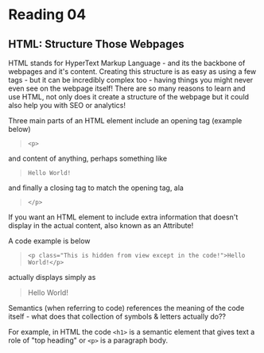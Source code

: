 # Reading 04

## HTML: Structure Those Webpages

HTML stands for HyperText Markup Language - and its the backbone of webpages and it's content. Creating this structure is as easy as using a few tags - but it can be incredibly complex too - having things you might never even see on the webpage itself! There are so many reasons to learn and use HTML, not only does it create a structure of the webpage but it could also help you with SEO or analytics!

Three main parts of an HTML element include an opening tag (example below)
> `<p>`

and content of anything, perhaps something like
> `Hello World!`

and finally a closing tag to match the opening tag, ala
> `</p>` 

If you want an HTML element to include extra information that doesn't display in the actual content, also known as an Attribute! 

A code example is below
> `<p class="This is hidden from view except in the code!">Hello World!</p>`

actually displays simply as

> <p class="This is hidden from view except in the code!">Hello World!</p>

Semantics (when referring to code) references the meaning of the code itself - what does that collection of symbols & letters actually do?? 

For example, in HTML
the code `<h1>` is a semantic element that gives text a role of "top heading" or `<p>` is a paragraph body.